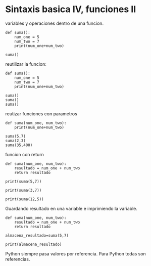 # Sintaxis basica IV, funciones II

variables y operaciones dentro de una funcion.

```
def suma():
    num_one = 5
    num_two = 7
    print(num_one+num_two)

suma()
```

reutilizar la funcion:

```
def suma():
    num_one = 5
    num_two = 7
    print(num_one+num_two)

suma()
suma()
suma()
```

reutizar funciones con parametros

```
def suma(num_one, num_two):
    print(num_one+num_two)

suma(5,7)
suma(2,3)
suma(35,400)
```

funcion con return

```
def suma(num_one, num_two):
    resultado = num_one + num_two
    return resultado

print(suma(5,7))

print(suma(3,7))

print(suma(12,5))
```

Guardando resultado en una variable e imprimiendo la variable.

```
def suma(num_one, num_two):
    resultado = num_one + num_two
    return resultado

almacena_resultado=suma(5,7)

print(almacena_resultado)
```

Python siempre pasa valores por referencia. Para Python todas son referencias.